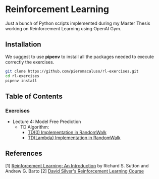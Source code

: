 # Reinforcement Learning 
Just a bunch of Python scripts implemented during my Master Thesis working on Reinforcement Learning using OpenAI Gym.

## Installation
We suggest to use **pipenv** to install all the packages needed to execute correctly the exercises.
```bash
git clone https://github.com/pieromacaluso/rl-exercises.git
cd rl-exercises
pipenv install
```
## Table of Contents
### Exercises 
- Lecture 4: Model Free Prediction
   - TD Algorithm:
      - [TD(0) Implementation in RandomWalk](exercises/td0_implementation)
      - [TD(Lambda) Implementation in RandomWalk](exercises/tdLambda_implementation)


## References

[1] [Reinforcement Learning: An Introduction](http://incompleteideas.net/book/RLbook2018.pdf)
by Richard S. Sutton and Andrew G. Barto
[2] [David Silver's Reinforcement Learning Course](http://www0.cs.ucl.ac.uk/staff/d.silver/web/Teaching.html)
